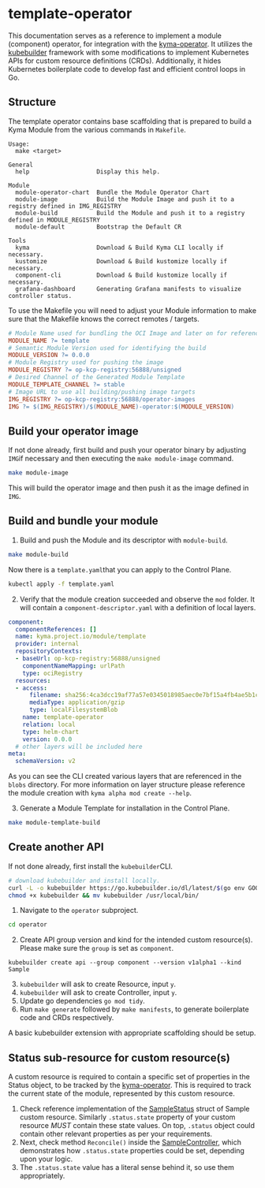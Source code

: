 # template-operator

This documentation serves as a reference to implement a module (component) operator, for integration with the [kyma-operator](https://github.com/kyma-project/kyma-operator/tree/main/operator).
It utilizes the [kubebuilder](https://book.kubebuilder.io/) framework with some modifications to implement Kubernetes APIs for custom resource definitions (CRDs). 
Additionally, it hides Kubernetes boilerplate code to develop fast and efficient control loops in Go.

## Structure

The template operator contains base scaffolding that is prepared to build a Kyma Module from the various commands in `Makefile`.

```
Usage:
  make <target>

General
  help                   Display this help.

Module
  module-operator-chart  Bundle the Module Operator Chart
  module-image           Build the Module Image and push it to a registry defined in IMG_REGISTRY
  module-build           Build the Module and push it to a registry defined in MODULE_REGISTRY
  module-default         Bootstrap the Default CR

Tools
  kyma                   Download & Build Kyma CLI locally if necessary.
  kustomize              Download & Build kustomize locally if necessary.
  component-cli          Download & Build kustomize locally if necessary.
  grafana-dashboard      Generating Grafana manifests to visualize controller status.
```

To use the Makefile you will need to adjust your Module information to make sure that the Makefile knows the correct remotes / targets.

```makefile
# Module Name used for bundling the OCI Image and later on for referencing in the Kyma Modules
MODULE_NAME ?= template
# Semantic Module Version used for identifying the build
MODULE_VERSION ?= 0.0.0
# Module Registry used for pushing the image
MODULE_REGISTRY ?= op-kcp-registry:56888/unsigned
# Desired Channel of the Generated Module Template
MODULE_TEMPLATE_CHANNEL ?= stable
# Image URL to use all building/pushing image targets
IMG_REGISTRY ?= op-kcp-registry:56888/operator-images
IMG ?= $(IMG_REGISTRY)/$(MODULE_NAME)-operator:$(MODULE_VERSION)
```

## Build your operator image

If not done already, first build and push your operator binary by adjusting `IMG`if necessary and then executing the `make module-image` command.

```sh
make module-image
```

This will build the operator image and then push it as the image defined in `IMG`.

## Build and bundle your module

1. Build and push the Module and its descriptor with `module-build`.

```sh
make module-build
```

Now there is a `template.yaml`that you can apply to the Control Plane.

```sh
kubectl apply -f template.yaml
```

2. Verify that the module creation succeeded and observe the `mod` folder. It will contain a `component-descriptor.yaml` with a definition of local layers.

```yaml
component:
  componentReferences: []
  name: kyma.project.io/module/template
  provider: internal
  repositoryContexts:
  - baseUrl: op-kcp-registry:56888/unsigned
    componentNameMapping: urlPath
    type: ociRegistry
  resources:
  - access:
      filename: sha256:4ca3dcc19af77a57e0345018985aec0e7bf15a4fb4ae5b1c5392b45ea013c59a
      mediaType: application/gzip
      type: localFilesystemBlob
    name: template-operator
    relation: local
    type: helm-chart
    version: 0.0.0
  # other layers will be included here
meta:
  schemaVersion: v2
```

As you can see the CLI created various layers that are referenced in the `blobs` directory. For more information on layer structure please reference the module creation with `kyma alpha mod create --help`.

3. Generate a Module Template for installation in the Control Plane.

```sh
make module-template-build
```

## Create another API

If not done already, first install the `kubebuilder`CLI.

```bash
# download kubebuilder and install locally.
curl -L -o kubebuilder https://go.kubebuilder.io/dl/latest/$(go env GOOS)/$(go env GOARCH)
chmod +x kubebuilder && mv kubebuilder /usr/local/bin/
```

1. Navigate to the `operator` subproject.

```sh
cd operator
```

2. Create API group version and kind for the intended custom resource(s). Please make sure the `group` is set as `component`.

```
kubebuilder create api --group component --version v1alpha1 --kind Sample
```

3. `kubebuilder` will ask to create Resource, input `y`.
4. `kubebuilder` will ask to create Controller, input `y`.
5. Update go dependencies `go mod tidy`.
6. Run `make generate` followed by `make manifests`, to generate boilerplate code and CRDs respectively.

A basic kubebuilder extension with appropriate scaffolding should be setup.

## Status sub-resource for custom resource(s)

A custom resource is required to contain a specific set of properties in the Status object, to be tracked by the [kyma-operator](https://github.com/kyma-project/kyma-operator/tree/main/operator).
This is required to track the current state of the module, represented by this custom resource.

1. Check reference implementation of the [SampleStatus](./api/v1alpha1/sample_types.go) struct of Sample custom resource. Similarly `.status.state` property of your custom resource *MUST* contain these state values.
On top, `.status` object could contain other relevant properties as per your requirements.
2. Next, check method `Reconcile()` inside the [SampleController](./controllers/sample_controller.go), which demonstrates how `.status.state` properties could be set, depending upon your logic.
3. The `.status.state` value has a literal sense behind it, so use them appropriately.